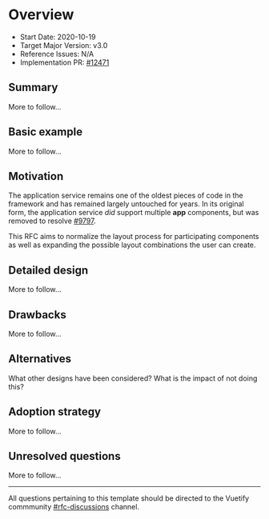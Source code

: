 # Overview

- Start Date: 2020-10-19
- Target Major Version: v3.0
- Reference Issues: N/A
- Implementation PR: [#12471](https://github.com/vuetifyjs/vuetify/pull/12471)

## Summary

More to follow...

## Basic example

More to follow...

## Motivation

The application service remains one of the oldest pieces of code in the framework and has remained largely untouched for years. In its original form, the application service *did* support multiple **app** components, but was removed to resolve [#9797](https://github.com/vuetifyjs/vuetify/commit/59a6bbf8cf02a8e1565db6b268741c7c655c0176).

This RFC aims to normalize the layout process for participating components as well as expanding the possible layout combinations the user can create.

## Detailed design

More to follow...

## Drawbacks

More to follow...

## Alternatives

What other designs have been considered? What is the impact of not doing this?

## Adoption strategy

More to follow...

## Unresolved questions

More to follow...

---

All questions pertaining to this template should be directed to the Vuetify commmunity [#rfc-discussions](https://discord.gg/eXubxyJ) channel.
